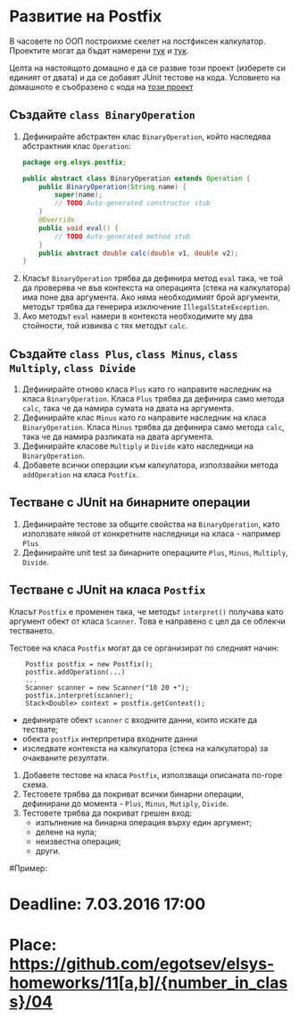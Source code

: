 # Развитие на Postfix

В часовете по ООП построихме скелет на постфиксен калкулатор. Проектите могат да бъдат намерени
[тук](https://github.com/egotsev/elsys/tree/master/Java/2016-02-24-PostfixCalculator) и 
[тук](https://github.com/lchorbadjiev/teach2015-2016/tree/master/LearnJava02).

Целта на настоящото домашно е да се развие този проект (изберете си единият от двата) и да се добавят JUnit тестове на кода. Условието на домашното е съобразено с кода на [този проект](https://github.com/lchorbadjiev/teach2015-2016/tree/master/LearnJava02)

## Създайте `class BinaryOperation`

1.	Дефинирайте абстрактен клас `BinaryOperation`, който наследява абстрактния клас `Operation`:
	```java
	package org.elsys.postfix;
	
	public abstract class BinaryOperation extends Operation {
		public BinaryOperation(String name) {
			super(name);
			// TODO Auto-generated constructor stub
		}
		@Override
		public void eval() {
			// TODO Auto-generated method stub
		}
		public abstract double calc(double v1, double v2);
	}
	```
2.	Класът `BinaryOperation` трябва да дефинира метод `eval` така, че той да проверява че във контекста на операцията (стека на калкулатора) има поне два аргумента. Ако няма необходимият брой аргументи, методът трябва да генерира изключение `IllegalStateException`.
3.	Ако методът `eval` намери в контекста необходимите му два стойности, той извиква с тях методът `calc`.

## Създайте `class Plus`, `class Minus`, `class Multiply`, `class Divide`

1. Дефинирайте отново класа `Plus` като го направите наследник на класа `BinaryOperation`. Класа `Plus` трябва да дефинира само метода `calc`, така че да намира сумата на двата на аргумента.
2. Дефинирайте клас `Minus` като го направите наследник на класа `BinaryOperation`. Класа `Minus` трябва да дефинира само метода `calc`, така че да намира разликата на двата аргумента.
3. Дефинирайте класове `Multiply` и `Divide` като наследници на `BinaryOperation`.
4. Добавете всички операции към калкулатора, използвайки метода `addOperation` на класа `Postfix`.

## Тестване с JUnit на бинарните операции

1. Дефинирайте тестове за общите свойства на `BinaryOperation`, като използвате някой от конкретните наследници на класа - например `Plus`
2. Дефинирайте unit test за бинарните операциите `Plus`, `Minus`, `Multiply`, `Divide`.

## Тестване с JUnit на класа `Postfix`
Класът `Postfix` е променен така, че методът `interpret()` получава като аргумент обект от класа `Scanner`. Това е направено с цел да се облекчи тестването. 

Тестове на класа `Postfix` могат да се организират по следният начин:
```
	Postfix postfix = new Postfix();
	postfix.addOperation(...)
	...
	Scanner scanner = new Scanner("10 20 +");
	postfix.interpret(scanner);
	Stack<Double> context = postfix.getContext();

```
* дефинирате обект `scanner` с входните данни, които искате да тествате;
* обекта `postfix` интерпретира входните данни
* изследвате контекста на калкулатора (стека на калкулатора) за очакваните резултати.  

1. Добавете тестове на класа `Postfix`, използващи описаната по-горе схема.
2. Тестовете трябва да покриват всички бинарни операции, дефинирани до момента - `Plus`, `Minus`, `Mutiply`, `Divide`.
3. Тестовете трябва да покриват грешен вход:
	* изпълнение на бинарна операция върху един аргумент;
	* делене на нула;
	* неизвестна операция;
	* други.
	

#Пример:

# Deadline: 7.03.2016 17:00
# Place: https://github.com/egotsev/elsys-homeworks/11[a,b]/{number_in_class}/04

